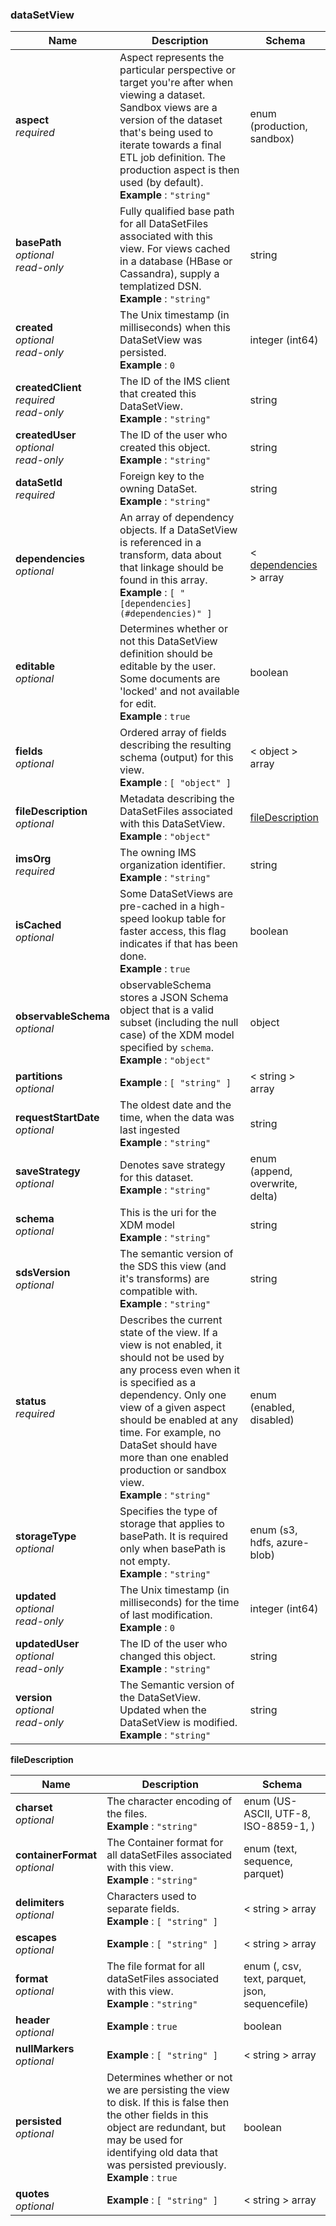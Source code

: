
<a name="datasetview"></a>
### dataSetView

|Name|Description|Schema|
|---|---|---|
|**aspect**  <br>*required*|Aspect represents the particular perspective or target you're after when viewing a dataset. Sandbox views are a version of the dataset that's being used to iterate towards a final ETL job definition. The production aspect is then used (by default).  <br>**Example** : `"string"`|enum (production, sandbox)|
|**basePath**  <br>*optional*  <br>*read-only*|Fully qualified base path for all DataSetFiles associated with this view. For views cached in a database (HBase or Cassandra), supply a templatized DSN.  <br>**Example** : `"string"`|string|
|**created**  <br>*optional*  <br>*read-only*|The Unix timestamp (in milliseconds) when this DataSetView was persisted.  <br>**Example** : `0`|integer (int64)|
|**createdClient**  <br>*required*  <br>*read-only*|The ID of the IMS client that created this DataSetView.  <br>**Example** : `"string"`|string|
|**createdUser**  <br>*optional*  <br>*read-only*|The ID of the user who created this object.  <br>**Example** : `"string"`|string|
|**dataSetId**  <br>*required*|Foreign key to the owning DataSet.  <br>**Example** : `"string"`|string|
|**dependencies**  <br>*optional*|An array of dependency objects. If a DataSetView is referenced in a transform, data about that linkage should be found in this array.  <br>**Example** : `[ "[dependencies](#dependencies)" ]`|< [dependencies](dependencies.md#dependencies) > array|
|**editable**  <br>*optional*|Determines whether or not this DataSetView definition should be editable by the user.  Some documents are 'locked' and not available for edit.  <br>**Example** : `true`|boolean|
|**fields**  <br>*optional*|Ordered array of fields describing the resulting schema (output) for this view.  <br>**Example** : `[ "object" ]`|< object > array|
|**fileDescription**  <br>*optional*|Metadata describing the DataSetFiles associated with this DataSetView.  <br>**Example** : `"object"`|[fileDescription](#datasetview-filedescription)|
|**imsOrg**  <br>*required*|The owning IMS organization identifier.  <br>**Example** : `"string"`|string|
|**isCached**  <br>*optional*|Some DataSetViews are pre-cached in a high-speed lookup table for faster access, this flag indicates if that has been done.  <br>**Example** : `true`|boolean|
|**observableSchema**  <br>*optional*|observableSchema stores a JSON Schema object that is a valid subset (including the null case) of the XDM model specified by `schema`.  <br>**Example** : `"object"`|object|
|**partitions**  <br>*optional*|**Example** : `[ "string" ]`|< string > array|
|**requestStartDate**  <br>*optional*|The oldest date and the time, when the data was last ingested  <br>**Example** : `"string"`|string|
|**saveStrategy**  <br>*optional*|Denotes save strategy for this dataset.  <br>**Example** : `"string"`|enum (append, overwrite, delta)|
|**schema**  <br>*optional*|This is the uri for the XDM model  <br>**Example** : `"string"`|string|
|**sdsVersion**  <br>*optional*|The semantic version of the SDS this view (and it's transforms) are compatible with.  <br>**Example** : `"string"`|string|
|**status**  <br>*required*|Describes the current state of the view.  If a view is not enabled, it should not be used by any process even when it is specified as a dependency. Only one view of a given aspect should be enabled at any time. For example, no DataSet should have more than one enabled production or sandbox view.  <br>**Example** : `"string"`|enum (enabled, disabled)|
|**storageType**  <br>*optional*|Specifies the type of storage that applies to basePath. It is required only when basePath is not empty.  <br>**Example** : `"string"`|enum (s3, hdfs, azure-blob)|
|**updated**  <br>*optional*  <br>*read-only*|The Unix timestamp (in milliseconds) for the time of last modification.  <br>**Example** : `0`|integer (int64)|
|**updatedUser**  <br>*optional*  <br>*read-only*|The ID of the user who changed this object.  <br>**Example** : `"string"`|string|
|**version**  <br>*optional*  <br>*read-only*|The Semantic version of the DataSetView. Updated when the DataSetView is modified.  <br>**Example** : `"string"`|string|

<a name="datasetview-filedescription"></a>
**fileDescription**

|Name|Description|Schema|
|---|---|---|
|**charset**  <br>*optional*|The character encoding of the files.  <br>**Example** : `"string"`|enum (US-ASCII, UTF-8, ISO-8859-1, )|
|**containerFormat**  <br>*optional*|The Container format for all dataSetFiles associated with this view.  <br>**Example** : `"string"`|enum (text, sequence, parquet)|
|**delimiters**  <br>*optional*|Characters used to separate fields.  <br>**Example** : `[ "string" ]`|< string > array|
|**escapes**  <br>*optional*|**Example** : `[ "string" ]`|< string > array|
|**format**  <br>*optional*|The file format for all dataSetFiles associated with this view.  <br>**Example** : `"string"`|enum (, csv, text, parquet, json, sequencefile)|
|**header**  <br>*optional*|**Example** : `true`|boolean|
|**nullMarkers**  <br>*optional*|**Example** : `[ "string" ]`|< string > array|
|**persisted**  <br>*optional*|Determines whether or not we are persisting the view to disk.  If this is false then the other fields in this object are redundant, but may be used for identifying old data that was persisted previously.  <br>**Example** : `true`|boolean|
|**quotes**  <br>*optional*|**Example** : `[ "string" ]`|< string > array|



